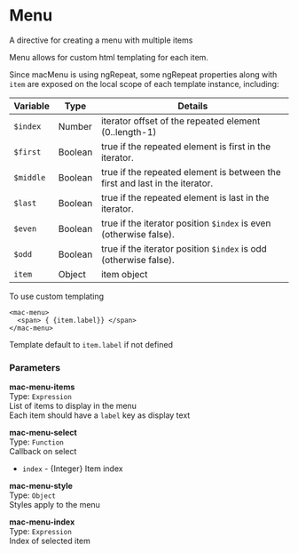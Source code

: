 
Menu
===
A directive for creating a menu with multiple items  
  
Menu allows for custom html templating for each item.  
  
Since macMenu is using ngRepeat, some ngRepeat properties along with `item` are exposed on the local scope of each template instance, including:  
  
| Variable  | Type    | Details                                                                     |  
|-----------|---------|-----------------------------------------------------------------------------|  
| `$index`  | Number  | iterator offset of the repeated element (0..length-1)                       |  
| `$first`  | Boolean | true if the repeated element is first in the iterator.                      |  
| `$middle` | Boolean | true if the repeated element is between the first and last in the iterator. |  
| `$last`   | Boolean | true if the repeated element is last in the iterator.                       |  
| `$even`   | Boolean | true if the iterator position `$index` is even (otherwise false).           |  
| `$odd`    | Boolean | true if the iterator position `$index` is odd (otherwise false).            |  
| `item`    | Object  | item object                                                                 |  
  
To use custom templating  
```  
<mac-menu>  
  <span> { {item.label}} </span>  
</mac-menu>  
```  
  
Template default to `item.label` if not defined  
  
  
### Parameters
**mac-menu-items**  
Type: `Expression`  
List of items to display in the menu  
        Each item should have a `label` key as display text  
  
**mac-menu-select**  
Type: `Function`  
Callback on select  
- `index` - {Integer} Item index  
  
**mac-menu-style**  
Type: `Object`  
Styles apply to the menu  
  
**mac-menu-index**  
Type: `Expression`  
Index of selected item  
  

